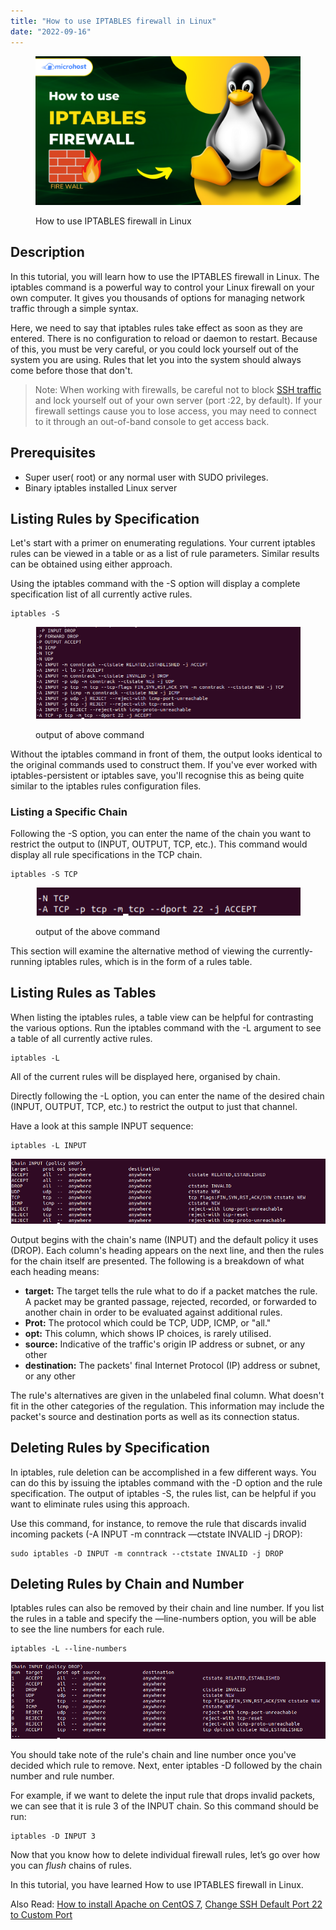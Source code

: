```yaml
---
title: "How to use IPTABLES firewall in Linux"
date: "2022-09-16"
---
```


<figure>

![How to use IPTABLES firewall in Linux](images/How-to-use-IPTABLES-firewall-in-Linux-1024x576.png)

<figcaption>

How to use IPTABLES firewall in Linux

</figcaption>

</figure>

## Description

In this tutorial, you will learn how to use the IPTABLES firewall in Linux. The iptables command is a powerful way to control your Linux firewall on your own computer. It gives you thousands of options for managing network traffic through a simple syntax.

Here, we need to say that iptables rules take effect as soon as they are entered. There is no configuration to reload or daemon to restart. Because of this, you must be very careful, or you could lock yourself out of the system you are using. Rules that let you into the system should always come before those that don't.

> Note: When working with firewalls, be careful not to block [SSH traffic](https://www.ibm.com/docs/SSSHEC_7.6.0/deploy/ref/ref_defaultopenports.html#:~:text=SSH%20port%2022&text=The%20port%20is%20used%20for,is%20encrypted%20using%20password%20authentication.) and lock yourself out of your own server (port :22, by default). If your firewall settings cause you to lose access, you may need to connect to it through an out-of-band console to get access back.

## Prerequisites

- Super user( root) or any normal user with SUDO privileges.
- Binary iptables installed Linux server

## Listing Rules by Specification

Let's start with a primer on enumerating regulations. Your current iptables rules can be viewed in a table or as a list of rule parameters. Similar results can be obtained using either approach.

Using the iptables command with the -S option will display a complete specification list of all currently active rules.

```
iptables -S
```
<figure>

![](images/image-67.png)

<figcaption>

output of above command

</figcaption>

</figure>

Without the iptables command in front of them, the output looks identical to the original commands used to construct them. If you've ever worked with iptables-persistent or iptables save, you'll recognise this as being quite similar to the iptables rules configuration files.

### Listing a Specific Chain

Following the -S option, you can enter the name of the chain you want to restrict the output to (INPUT, OUTPUT, TCP, etc.). This command would display all rule specifications in the TCP chain.

```
iptables -S TCP
```
<figure>

![](images/image-68.png)

<figcaption>

output of the above command

</figcaption>

</figure>

This section will examine the alternative method of viewing the currently-running iptables rules, which is in the form of a rules table.

## Listing Rules as Tables

When listing the iptables rules, a table view can be helpful for contrasting the various options. Run the iptables command with the -L argument to see a table of all currently active rules.

```
iptables -L
```
All of the current rules will be displayed here, organised by chain.

Directly following the -L option, you can enter the name of the desired chain (INPUT, OUTPUT, TCP, etc.) to restrict the output to just that channel.

Have a look at this sample INPUT sequence:

```
iptables -L INPUT
```
![](images/image-69.png)

Output begins with the chain's name (INPUT) and the default policy it uses (DROP). Each column's heading appears on the next line, and then the rules for the chain itself are presented. The following is a breakdown of what each heading means:

- **target:** The target tells the rule what to do if a packet matches the rule. A packet may be granted passage, rejected, recorded, or forwarded to another chain in order to be evaluated against additional rules.
- **Prot:** The protocol which could be TCP, UDP, ICMP, or "all."
- **opt:** This column, which shows IP choices, is rarely utilised.
- **source:** Indicative of the traffic's origin IP address or subnet, or any other
- **destination:** The packets' final Internet Protocol (IP) address or subnet, or any other

The rule's alternatives are given in the unlabeled final column. What doesn't fit in the other categories of the regulation. This information may include the packet's source and destination ports as well as its connection status.

## Deleting Rules by Specification

In iptables, rule deletion can be accomplished in a few different ways. You can do this by issuing the iptables command with the -D option and the rule specification. The output of iptables -S, the rules list, can be helpful if you want to eliminate rules using this approach.

Use this command, for instance, to remove the rule that discards invalid incoming packets (-A INPUT -m conntrack —ctstate INVALID -j DROP):

```
sudo iptables -D INPUT -m conntrack --ctstate INVALID -j DROP
```
## Deleting Rules by Chain and Number

Iptables rules can also be removed by their chain and line number. If you list the rules in a table and specify the —line-numbers option, you will be able to see the line numbers for each rule.

```
iptables -L --line-numbers
```
![](images/image-70.png)

You should take note of the rule's chain and line number once you've decided which rule to remove. Next, enter iptables -D followed by the chain number and rule number.

For example, if we want to delete the input rule that drops invalid packets, we can see that it is rule 3 of the INPUT chain. So this command should be run:

```
iptables -D INPUT 3
```
Now that you know how to delete individual firewall rules, let’s go over how you can _flush_ chains of rules.

In this tutorial, you have learned How to use IPTABLES firewall in Linux.

Also Read: [How to install Apache on CentOS 7](https://utho.com/docs/tutorial/how-to-install-apache-on-centos-7/), [Change SSH Default Port 22 to Custom Port](https://utho.com/docs/tutorial/change-ssh-default-port-22-to-custom-port/)
